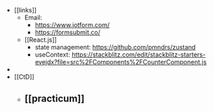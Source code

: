 - [[links]]
	- Email:
		- https://www.jotform.com/
		- https://formsubmit.co/
	- [[React.js]]
		- state management: https://github.com/pmndrs/zustand
		- useContext: https://stackblitz.com/edit/stackblitz-starters-evejdx?file=src%2FComponents%2FCounterComponent.js
-
- [[CtD]]
	- [[practicum]]
		-